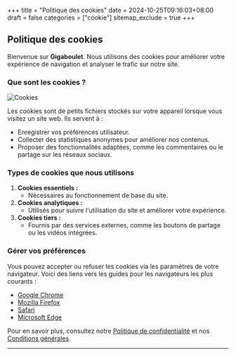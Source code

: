 +++
title = "Politique des cookies"
date = 2024-10-25T09:16:03+08:00
draft = false
categories = ["cookie"]
sitemap_exclude = true
+++

## Politique des cookies

Bienvenue sur **Gigaboulet**. Nous utilisons des cookies pour améliorer votre expérience de navigation et analyser le trafic sur notre site.

### Que sont les cookies ?

![Cookies](/images/cookie.jpeg)

Les cookies sont de petits fichiers stockés sur votre appareil lorsque vous visitez un site web. Ils servent à :
- Enregistrer vos préférences utilisateur.
- Collecter des statistiques anonymes pour améliorer nos contenus.
- Proposer des fonctionnalités adaptées, comme les commentaires ou le partage sur les réseaux sociaux.

### Types de cookies que nous utilisons
1. **Cookies essentiels :**
   - Nécessaires au fonctionnement de base du site.
2. **Cookies analytiques :**
   - Utilisés pour suivre l'utilisation du site et améliorer votre expérience.
3. **Cookies tiers :**
   - Fournis par des services externes, comme les boutons de partage ou les vidéos intégrées.

### Gérer vos préférences
Vous pouvez accepter ou refuser les cookies via les paramètres de votre navigateur. Voici des liens vers les guides pour les navigateurs les plus courants :
- [Google Chrome](https://support.google.com/chrome/answer/95647)
- [Mozilla Firefox](https://support.mozilla.org/fr/kb/effacer-les-cookies)
- [Safari](https://support.apple.com/fr-fr/guide/safari/sfri11471/mac)
- [Microsoft Edge](https://support.microsoft.com/fr-fr/microsoft-edge/supprimer-les-cookies-dans-microsoft-edge-63947406-40ac-c3b8-57b9-2a946a29ae09)

Pour en savoir plus, consultez notre [Politique de confidentialité](../privacy/) et nos [Conditions générales](../terms/).

---
